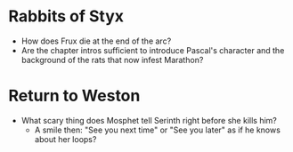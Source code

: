 # Rabbits of Styx
- How does Frux die at the end of the arc?
- Are the chapter intros sufficient to introduce Pascal's character and the background of the rats that now infest Marathon?

# Return to Weston
- What scary thing does Mosphet tell Serinth right before she kills him?
	- A smile then: "See you next time" or "See you later" as if he knows about her loops?